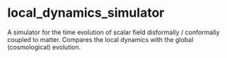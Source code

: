 # local_dynamics_simulator
A simulator for the time evolution of scalar field disformally / conformally coupled to matter. Compares the local dynamics with the global (cosmological) evolution.
